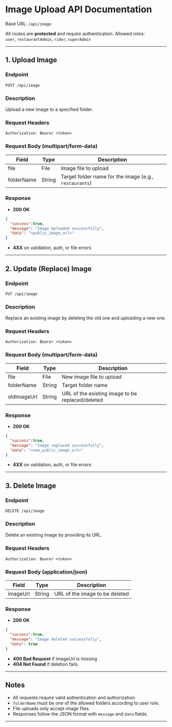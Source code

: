 # Image Upload API Documentation

Base URL: `/api/image`

All routes are **protected** and require authentication. Allowed roles:  
`user`, `restaurantAdmin`, `rider`, `superAdmin`

---

## 1. Upload Image

### Endpoint  

`POST /api/image`

### Description  

Upload a new image to a specified folder.

### Request Headers  

`Authorization: Bearer <token>`

### Request Body (multipart/form-data)  

| Field      | Type     | Description                      |
|------------|----------|--------------------------------|
| file       | File     | Image file to upload            |
| folderName | String   | Target folder name for the image (e.g., `restaurants`) |

### Response  

- **200 OK**  

```json
{
  "success":true,
  "message": "Image Uploaded successfully",
  "data": "<public_image_url>"
}
````

- **4XX** on validation, auth, or file errors

---

## 2. Update (Replace) Image

### Endpoint

`PUT /api/image`

### Description

Replace an existing image by deleting the old one and uploading a new one.

### Request Headers

`Authorization: Bearer <token>`

### Request Body (multipart/form-data)

| Field       | Type   | Description                                      |
| ----------- | ------ | ------------------------------------------------ |
| file        | File   | New image file to upload                         |
| folderName  | String | Target folder name                               |
| oldImageUrl | String | URL of the existing image to be replaced/deleted |

### Response

- **200 OK**

```json
{
  "success":true,
  "message": "Image replaced successfully",
  "data": "<new_public_image_url>"
}
```

- **4XX** on validation, auth, or file errors

---

## 3. Delete Image

### Endpoint

`DELETE /api/image`

### Description

Delete an existing image by providing its URL.

### Request Headers

`Authorization: Bearer <token>`

### Request Body (application/json)

| Field    | Type   | Description                    |
| -------- | ------ | ------------------------------ |
| imageUrl | String | URL of the image to be deleted |

### Response

- **200 OK**

```json
{
  "success":true,
  "message": "Image deleted successfully",
  "data": true
}
```

- **400 Bad Request** if imageUrl is missing
- **404 Not Found** if deletion fails

---

## Notes

- All requests require valid authentication and authorization.
- `folderName` must be one of the allowed folders according to user role.
- File uploads only accept image files.
- Responses follow the JSON format with `message` and `data` fields.

---
